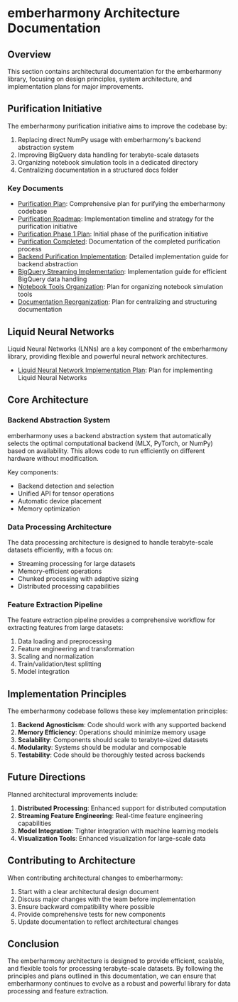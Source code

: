 # emberharmony Architecture Documentation

## Overview

This section contains architectural documentation for the emberharmony library, focusing on design principles, system architecture, and implementation plans for major improvements.

## Purification Initiative

The emberharmony purification initiative aims to improve the codebase by:

1. Replacing direct NumPy usage with emberharmony's backend abstraction system
2. Improving BigQuery data handling for terabyte-scale datasets
3. Organizing notebook simulation tools in a dedicated directory
4. Centralizing documentation in a structured docs folder

### Key Documents

- [Purification Plan](emberharmony_purification_plan.md): Comprehensive plan for purifying the emberharmony codebase
- [Purification Roadmap](purification_roadmap.md): Implementation timeline and strategy for the purification initiative
- [Purification Phase 1 Plan](purification_phase1_plan.md): Initial phase of the purification initiative
- [Purification Completed](purification_completed.md): Documentation of the completed purification process
- [Backend Purification Implementation](backend_purification_implementation.md): Detailed implementation guide for backend abstraction
- [BigQuery Streaming Implementation](bigquery_streaming_implementation.md): Implementation guide for efficient BigQuery data handling
- [Notebook Tools Organization](notebook_tools_organization.md): Plan for organizing notebook simulation tools
- [Documentation Reorganization](documentation_reorganization.md): Plan for centralizing and structuring documentation

## Liquid Neural Networks

Liquid Neural Networks (LNNs) are a key component of the emberharmony library, providing flexible and powerful neural network architectures.

- [Liquid Neural Network Implementation Plan](liquid_neural_network_implementation_plan.md): Plan for implementing Liquid Neural Networks

## Core Architecture

### Backend Abstraction System

emberharmony uses a backend abstraction system that automatically selects the optimal computational backend (MLX, PyTorch, or NumPy) based on availability. This allows code to run efficiently on different hardware without modification.

Key components:
- Backend detection and selection
- Unified API for tensor operations
- Automatic device placement
- Memory optimization

### Data Processing Architecture

The data processing architecture is designed to handle terabyte-scale datasets efficiently, with a focus on:

- Streaming processing for large datasets
- Memory-efficient operations
- Chunked processing with adaptive sizing
- Distributed processing capabilities

### Feature Extraction Pipeline

The feature extraction pipeline provides a comprehensive workflow for extracting features from large datasets:

1. Data loading and preprocessing
2. Feature engineering and transformation
3. Scaling and normalization
4. Train/validation/test splitting
5. Model integration

## Implementation Principles

The emberharmony codebase follows these key implementation principles:

1. **Backend Agnosticism**: Code should work with any supported backend
2. **Memory Efficiency**: Operations should minimize memory usage
3. **Scalability**: Components should scale to terabyte-sized datasets
4. **Modularity**: Systems should be modular and composable
5. **Testability**: Code should be thoroughly tested across backends

## Future Directions

Planned architectural improvements include:

1. **Distributed Processing**: Enhanced support for distributed computation
2. **Streaming Feature Engineering**: Real-time feature engineering capabilities
3. **Model Integration**: Tighter integration with machine learning models
4. **Visualization Tools**: Enhanced visualization for large-scale data

## Contributing to Architecture

When contributing architectural changes to emberharmony:

1. Start with a clear architectural design document
2. Discuss major changes with the team before implementation
3. Ensure backward compatibility where possible
4. Provide comprehensive tests for new components
5. Update documentation to reflect architectural changes

## Conclusion

The emberharmony architecture is designed to provide efficient, scalable, and flexible tools for processing terabyte-scale datasets. By following the principles and plans outlined in this documentation, we can ensure that emberharmony continues to evolve as a robust and powerful library for data processing and feature extraction.
